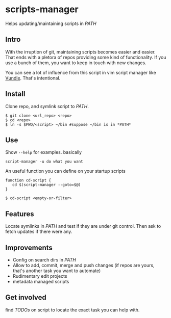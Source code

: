 # scripts-manager

Helps updating/maintaining scripts in *PATH*

## Intro

With the irruption of git, maintaining scripts becomes easier and easier. That ends with a pletora of repos providing some kind of functionality. If you use a bunch of them, you want to keep in touch with new changes. 

You can see a lot of influence from this script in vim script manager like [Vundle](https://github.com/gmarik/Vundle.vim). That's intentional.

## Install 

Clone repo, and symlink script to *PATH*.

    $ git clone <url_repo> <repo>
    $ cd <repo>
    $ ln -s $PWD/<script> ~/bin #suppose ~/bin is in *PATH*

## Use

Show `--help` for examples. basically

    script-manager -u do what you want

An useful function you can define on your startup scripts

    function cd-script {
       cd $(script-manager --goto=$@)
    }
    
    $ cd-script <empty-or-filter>

## Features

Locate symlinks in *PATH* and test if they are under git control. Then ask to fetch updates if there were any.

## Improvements

- Config on search dirs in *PATH*
- Allow to add, commit, merge and push changes (if repos are yours, that's another task you want to automate)
- Rudimentary edit projects
- metadata managed scripts

## Get involved

find *TODOs* on script to locate the exact task you can help with.

